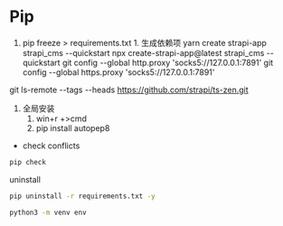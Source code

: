 # Pip

1. pip freeze > requirements.txt 1. 生成依赖项
   yarn create strapi-app strapi_cms --quickstart
   npx create-strapi-app@latest strapi_cms --quickstart
   git config --global http.proxy 'socks5://127.0.0.1:7891'
   git config --global https.proxy 'socks5://127.0.0.1:7891'

git ls-remote --tags --heads <https://github.com/strapi/ts-zen.git>

1. 全局安装
   1. win+r +>cmd
   2. pip install autopep8

- check conflicts

```bash
pip check
```

uninstall

```bash
pip uninstall -r requirements.txt -y
```

```bash
python3 -m venv env
```
